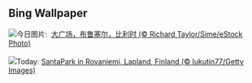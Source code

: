 ## Bing Wallpaper
![](https://www.bing.com/th?id=OHR.GrandPlaceXmas_ZH-CN8299342316_UHD.jpg&w=1000)今日图片: &nbsp;[大广场，布鲁塞尔，比利时 (© Richard Taylor/Sime/eStock Photo)](https://www.bing.com/th?id=OHR.GrandPlaceXmas_ZH-CN8299342316_UHD.jpg)
<br><br/>
![](https://www.bing.com/th?id=OHR.SantaPark_EN-US8274997583_UHD.jpg&w=1000)Today: [SantaPark in Rovaniemi, Lapland, Finland (© lukutin77/Getty Images)](https://www.bing.com/th?id=OHR.SantaPark_EN-US8274997583_UHD.jpg)
<br><br/>
